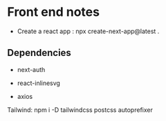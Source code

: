 # Front end notes

- Create a react app : npx create-next-app@latest .


## Dependencies

- next-auth

- react-inlinesvg

- axios

Tailwind: npm i -D tailwindcss postcss autoprefixer